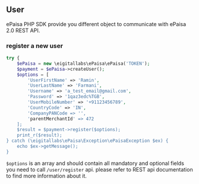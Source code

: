 ## User

ePaisa PHP SDK provide you different object to communicate with ePaisa 2.0 REST API.

### register a new user
``` php
try {
    $ePaisa = new \eigitallabs\ePaisa\ePaisa('TOKEN');
    $payment = $ePaisa->createUser();
    $options = [
        'UserFirstName' => 'Ramin',
        'UserLastName' => 'Farmani',
        'Username' => 'a_test_email@gmail.com',
        'Password' => '1qaz3edc%TGB',
        'UserMobileNumber' => '+91123456789',
        'CountryCode' => 'IN',
        'CompanyPANCode => '',
        'parentMerchantId' => 472
    ];
    $result = $payment->register($options);
    print_r($result);
} catch (\eigitallabs\ePaisa\Exception\ePaisaException $ex) {
    echo $ex->getMessage();
}
```
`$options` is an array and should contain all mandatory and optional fields you need to call `/user/register` api.
please refer to REST api documentation to find more information about it.